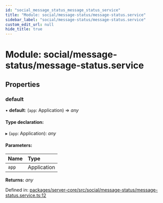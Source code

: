 ```yaml
---
id: "social_message_status_message_status_service"
title: "Module: social/message-status/message-status.service"
sidebar_label: "social/message-status/message-status.service"
custom_edit_url: null
hide_title: true
---
```


# Module: social/message-status/message-status.service

## Properties

### default

• **default**: (`app`: Application) => *any*

#### Type declaration:

▸ (`app`: Application): *any*

#### Parameters:

Name | Type |
:------ | :------ |
`app` | Application |

**Returns:** *any*

Defined in: [packages/server-core/src/social/message-status/message-status.service.ts:12](https://github.com/xr3ngine/xr3ngine/blob/673ad6a5f/packages/server-core/src/social/message-status/message-status.service.ts#L12)
